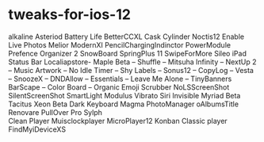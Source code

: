 # tweaks-for-ios-12
alkaline
Asteriod
Battery Life
BetterCCXL
Cask
Cylinder
Noctis12
Enable Live Photos
Melior
ModernXI
PencilChargingIndinctor
PowerModule
Prefence Organizer 2
SnowBoard
SpringPlus 11
SwipeForMore
Sileo
iPad Status Bar
Localiapstore-
Maple Beta – 
Shuffle – 
Mitsuha Infinity – 
NextUp 2 – 
Music Artwork – 
No Idle Timer – 
Shy Labels – 
Sonus12 – 
CopyLog –
Vesta – 
SnoozeX –
DNDAllow – 
Essentials – 
Leave Me Alone – 
TinyBanners
BarScape – 
Color Board – 
Organic Emoji Scrubber 
NoLSScreenShot 
SilentScreenShot
SmartLight 
Modulus
Vibrato 
Siri Invisible 
Myriad Beta 
Tacitus 
Xeon Beta 
Dark Keyboard 
Magma
PhotoManager
oAlbumsTitle 
Renovare
PullOver Pro 
Sylph  
Clean Player 
Muisclockplayer
MicroPlayer12 
Konban 
Classic player
FindMyiDeviceXS
















